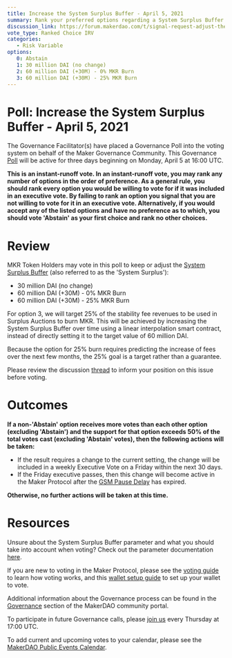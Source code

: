 ```yaml
---
title: Increase the System Surplus Buffer - April 5, 2021
summary: Rank your preferred options regarding a System Surplus Buffer increase.
discussion_link: https://forum.makerdao.com/t/signal-request-adjust-the-surplus-buffer-march-april-2021/6979
vote_type: Ranked Choice IRV
categories:
   - Risk Variable
options:
   0: Abstain
   1: 30 million DAI (no change)
   2: 60 million DAI (+30M) - 0% MKR Burn
   3: 60 million DAI (+30M) - 25% MKR Burn
---
```

# Poll: Increase the System Surplus Buffer - April 5, 2021

The Governance Facilitator(s) have placed a Governance Poll into the voting system on behalf of the Maker Governance Community. This Governance [Poll](https://community-development.makerdao.com/en/learn/governance/on-chain-gov) will be active for three days beginning on Monday, April 5 at 16:00 UTC.

**This is an instant-runoff vote. In an instant-runoff vote, you may rank any number of options in the order of preference. As a general rule, you should rank every option you would be willing to vote for if it was included in an executive vote. By failing to rank an option you signal that you are not willing to vote for it in an executive vote. Alternatively, if you would accept any of the listed options and have no preference as to which, you should vote 'Abstain' as your first choice and rank no other choices.**

# Review

MKR Token Holders may vote in this poll to keep or adjust the [System Surplus Buffer](https://community-development.makerdao.com/en/learn/governance/param-system-surplus-buffer) (also referred to as the 'System Surplus'):
* 30 million DAI (no change)
* 60 million DAI (+30M) - 0% MKR Burn
* 60 million DAI (+30M) - 25% MKR Burn

For option 3, we will target 25% of the stability fee revenues to be used in Surplus Auctions to burn MKR. This will be achieved by increasing the System Surplus Buffer over time using a linear interpolation smart contract, instead of directly setting it to the target value of 60 million DAI. 

Because the option for 25% burn requires predicting the increase of fees over the next few months, the 25% goal is a target rather than a guarantee. 

Please review the discussion [thread](https://forum.makerdao.com/t/signal-request-adjust-the-surplus-buffer-march-april-2021/6979) to inform your position on this issue before voting.

# Outcomes

**If a non-'Abstain' option receives more votes than each other option (excluding 'Abstain') and the support for that option exceeds 50% of the total votes cast (excluding 'Abstain' votes), then the following actions will be taken:**
* If the result requires a change to the current setting, the change will be included in a weekly Executive Vote on a Friday within the next 30 days.
* If the Friday executive passes, then this change will become active in the Maker Protocol after the [GSM Pause Delay](https://community-development.makerdao.com/en/learn/governance/param-gsm-pause-delay) has expired.

**Otherwise, no further actions will be taken at this time.**

# Resources

Unsure about the System Surplus Buffer parameter and what you should take into account when voting? Check out the parameter documentation [here](https://community-development.makerdao.com/en/learn/governance/param-system-surplus-buffer).

If you are new to voting in the Maker Protocol, please see the [voting guide](https://community-development.makerdao.com/en/learn/governance/how-voting-works/) to learn how voting works, and this [wallet setup guide](https://community-development.makerdao.com/en/learn/governance/voting-setup/) to set up your wallet to vote.

Additional information about the Governance process can be found in the [Governance](https://community-development.makerdao.com/en/learn/governance) section of the MakerDAO community portal.

To participate in future Governance calls, please [join us](https://github.com/makerdao/community/tree/master/governance/governance-and-risk-meetings) every Thursday at 17:00 UTC.

To add current and upcoming votes to your calendar, please see the [MakerDAO Public Events Calendar](https://calendar.google.com/calendar/embed?src=makerdao.com_3efhm2ghipksegl009ktniomdk%40group.calendar.google.com&ctz=UTC&mode=week&showCalendars=0&showPrint=0).